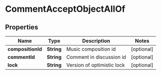 

# CommentAcceptObjectAllOf

## Properties

Name | Type | Description | Notes
------------ | ------------- | ------------- | -------------
**compositionId** | **String** | Music composition id |  [optional]
**commentId** | **String** | Comment in discussion id |  [optional]
**lock** | **String** | Version of optimistic lock |  [optional]



